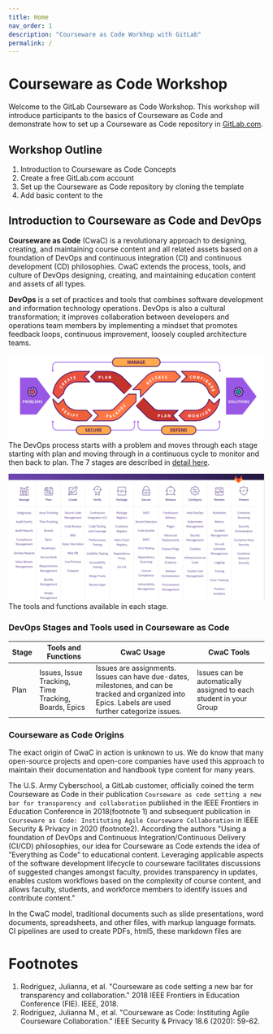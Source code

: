 ```yaml
---
title: Home
nav_order: 1
description: "Courseware as Code Workhop with GitLab"
permalink: /
---
```


# Courseware as Code Workshop

Welcome to the GitLab Courseware as Code Workshop. This workshop will introduce participants to the basics of Courseware as Code and demonstrate how to set up a Courseware as Code repository in [GitLab.com](https://gitlab.com/).

## Workshop Outline
1. Introduction to Courseware as Code Concepts
2. Create a free GitLab.com account
3. Set up the Courseware as Code repository by cloning the template
4. Add basic content to the




## Introduction to Courseware as Code and DevOps

**Courseware as Code** (CwaC) is a revolutionary approach to designing, creating, and maintaining course content and all related assets based on a foundation of DevOps and continuous integration (CI) and continuous development (CD) philosophies. CwaC extends the process, tools, and culture of DevOps designing, creating, and maintaining education content and assets of all types.

**DevOps** is a set of practices and tools that combines software development and information technology operations. DevOps is also a cultural transformation; it improves collaboration between developers and operations team members by implementing a mindset that promotes feedback loops, continuous improvement, loosely coupled architecture teams.  

![devops_process](attached_files/images/devops_process.png)
The DevOps process starts with a problem and moves through each stage starting with plan and moving through in a continuous cycle to monitor and then back to plan. The 7 stages are described in [detail here](https://about.gitlab.com/stages-devops-lifecycle/).

![stages](attached_files/images/stages.png)
The tools and functions available in each stage.

### DevOps Stages and Tools used in Courseware as Code
| Stage| Tools and Functions | CwaC Usage | CwaC Tools |
|------|---------------------|------------|------------|
| Plan | Issues, Issue Tracking, Time Tracking, Boards, Epics| Issues are assignments. Issues can have due-dates, milestones, and can be tracked and organized into Epics. Labels are used further categorize issues.|  Issues can be automatically assigned to each student in your Group |




### Courseware as Code Origins

The exact origin of CwaC in action is unknown to us. We do know that many open-source projects and open-core companies have used this approach to maintain their documentation and handbook type content for many years.

The U.S. Army Cyberschool, a GitLab customer, officially coined the term Courseware as Code in their publication `Courseware as code setting a new bar for transparency and collaboration` published in the IEEE Frontiers in Education Conference in 2018(footnote 1) and subsequent publication in `Courseware as Code: Instituting Agile Courseware Collaboration` in IEEE Security & Privacy in 2020 (footnote2). According the authors "Using a foundation of DevOps and Continuous Integration/Continuous Delivery (CI/CD) philosophies, our idea for Courseware as Code extends the idea of ”Everything as Code” to educational content. Leveraging applicable aspects of the software development lifecycle to courseware facilitates discussions of suggested changes amongst faculty, provides transparency in updates, enables custom workflows based on the complexity of course content, and allows faculty, students, and workforce members to identify issues and contribute content."

In the CwaC model, traditional documents such as slide presentations, word documents, spreadsheets, and other files, with markup language formats. CI pipelines are used to create PDFs, html5, these markdown files are






# Footnotes
1. Rodriguez, Julianna, et al. "Courseware as code setting a new bar for transparency and collaboration." 2018 IEEE Frontiers in Education Conference (FIE). IEEE, 2018.
2. Rodriguez, Julianna M., et al. "Courseware as Code: Instituting Agile Courseware Collaboration." IEEE Security & Privacy 18.6 (2020): 59-62.
